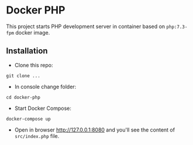 # Docker PHP

This project starts PHP development server in container based on `php:7.3-fpm` docker image.

## Installation

- Clone this repo:

```
git clone ...
```

- In console change folder:

```
cd docker-php
```

- Start Docker Compose:

```
docker-compose up
```

- Open in browser http://127.0.0.1:8080 and you'll see the content of `src/index.php` file.
